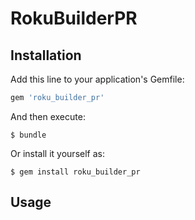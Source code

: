 # RokuBuilderPR


## Installation

Add this line to your application's Gemfile:

```ruby
gem 'roku_builder_pr'
```

And then execute:

    $ bundle

Or install it yourself as:

    $ gem install roku_builder_pr

## Usage

